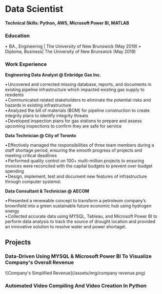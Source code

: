 # Data Scientist
#### Technical Skills: Python, AWS, Microsoft Power BI, MATLAB

### Education
•  BA., Engineering | The University of New Brunswick (May 2019)
•  Diploma, Business| The University of New Brunswick (May 2019)

### Work Experience 
**Engineering Data Analyst @ Enbridge Gas Inc.**

• Uncovered and corrected missing database, reports, and documents in existing pipeline infrastructure which impacted existing gas supply to residents\
• Communicated related stakeholders to eliminate the potential risks and hazards in existing infrastructure\
• Analyzed the bill of materials (BOM) for pipeline construction to create integrity plans to identify integrity threats\
• Developed inspection plans for gas stations to prepare and assess upcoming inspections to confirm they are safe for service

**Data Technician @ City of Toronto**

• Effectively managed the responsibilities of three team members during a staff shortage period, ensuring the smooth progress of projects and meeting critical deadlines\
• Performed quality control on 100+ multi-million projects to ensuring invoices were reconciled with the capital budgets to prevent over-budget spending\
• Design, implement, test and document new features of infrastructure through computer systems\

**Data Consultant & Technician @ AECOM**

• Presented a renewable concept to transform a petroleum company’s brownfield into a green sustainable future economic hub using hydrogen energy\
• Collected accurate data using MYSQL, Tableau, and Microsoft Power BI to perform data analysis to track the source of drought location and provided an innovative solution to resolve water and power shortage\

## Projects
### Data-Driven Using MYSQL & Microsoft Power BI To Visualize Company's Overall Revenue
![Company's Simplified Revenue](/assets/img/company revenue.png) 

### Automated Video Compiling And Video Creation In Python


